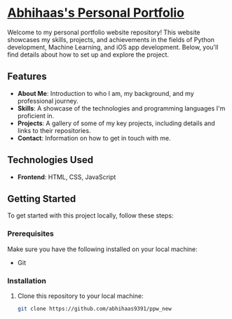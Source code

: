 # <a href="https://abhihaas9391.github.io/ppw_new/" target="_blank">Abhihaas's Personal Portfolio</a>

Welcome to my personal portfolio website repository! This website showcases my skills, projects, and achievements in the fields of Python development, Machine Learning, and iOS app development. Below, you'll find details about how to set up and explore the project.

## Features

- **About Me**: Introduction to who I am, my background, and my professional journey.
- **Skills**: A showcase of the technologies and programming languages I'm proficient in.
- **Projects**: A gallery of some of my key projects, including details and links to their repositories.
- **Contact**: Information on how to get in touch with me.

## Technologies Used

- **Frontend**: HTML, CSS, JavaScript

## Getting Started

To get started with this project locally, follow these steps:

### Prerequisites

Make sure you have the following installed on your local machine:

- Git

### Installation

1. Clone this repository to your local machine:
   ```bash
   git clone https://github.com/abhihaas9391/ppw_new
